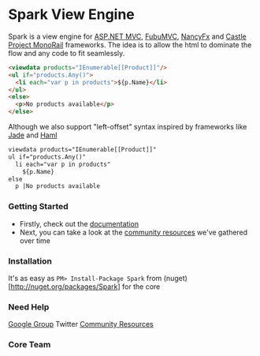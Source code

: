 Spark View Engine
=================

Spark is a view engine for [ASP.NET MVC](http://www.asp.net/mvc), [FubuMVC](http://mvc.fubu-project.org/), [NancyFx](http://nancyfx.org/) and [Castle Project MonoRail](http://www.castleproject.org/projects/monorail/) frameworks. The idea is to allow the html to dominate the flow and any code to fit seamlessly.
```html
<viewdata products="IEnumerable[[Product]]"/>
<ul if="products.Any()">
  <li each="var p in products">${p.Name}</li>
</ul>
<else>
  <p>No products available</p>
</else>
```
Although we also support "left-offset" syntax inspired by frameworks like [Jade](http://jade-lang.com/) and [Haml](http://haml.info/)
```html
viewdata products="IEnumerable[[Product]]"
ul if="products.Any()"
  li each="var p in products" 
    ${p.Name}
else
  p |No products available
```
### Getting Started

 * Firstly, check out the [documentation](https://github.com/SparkViewEngine/spark/wiki)
 * Next, you can take a look at the [community resources](https://github.com/SparkViewEngine/spark/wiki/Community-Resources) we've gathered over time 

### Installation

It's as easy as `PM> Install-Package Spark` from (nuget)[http://nuget.org/packages/Spark] for the core

### Need Help

[Google Group](https://groups.google.com/forum/?fromgroups=#!forum/spark-dev)
Twitter
[Community Resources](https://github.com/SparkViewEngine/spark/wiki/Community-Resources)

### Core Team

